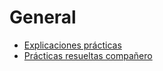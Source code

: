 # General

-   [Explicaciones prácticas](https://www.youtube.com/playlist?list=PLh1hBGMP6WyWN_7bQ9ov-yH86NQHwrgdo)
-   [Prácticas resueltas compañero](https://github.com/manuelguido/Programacion-Concurrente-2023-Informatica-UNLP/tree/main/practicas)
